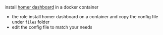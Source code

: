 install [homer dashboard](https://github.com/bastienwirtz/homer/tree/main) in a docker container

- the role install homer dashboard on a container and copy the config file under `files` folder
- edit the config file to match your needs